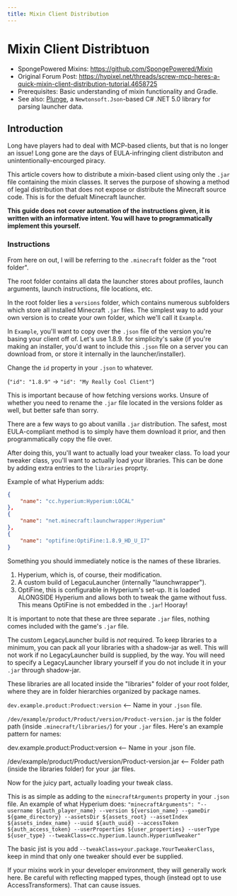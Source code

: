 ```yaml
---
title: Mixin Client Distribution
---
```

# Mixin Client Distribtuon
- SpongePowered Mixins: https://github.com/SpongePowered/Mixin
- Original Forum Post: https://hypixel.net/threads/screw-mcp-heres-a-quick-mixin-client-distribution-tutorial.4658725
- Prerequisites: Basic understanding of mixin functionality and Gradle.
- See also: [Plunge](https://github.com/Uranometrical/plunge), a `Newtonsoft.Json`-based C# .NET 5.0 library for parsing launcher data.

## Introduction
Long have players had to deal with MCP-based clients, but that is no longer an issue!
Long gone are the days of EULA-infringing client distributon and unintentionally-encourged piracy.

This article covers how to distribute a mixin-based client using only the `.jar` file containing the mixin classes. It serves the purpose of showing a method of legal distribution that does not expose or distribute the Minecraft source code. This is for the defualt Minecraft launcher.

**This guide does not cover automation of the instructions given, it is written with an informative intent.
You will have to programmatically implement this yourself.**

### Instructions
From here on out, I will be referring to the `.minecraft` folder as the "root folder".

The root folder contains all data the launcher stores about profiles, launch arguments, launch instructions, file locations, etc.

In the root folder lies a `versions` folder, which contains numerous subfolders which store all installed Minecraft `.jar` files. The simplest way to add your own version is to create your own folder, which we'll call it `Example`.

In `Example`, you'll want to copy over the `.json` file of the version you're basing your client off of. Let's use 1.8.9. for simplicity's sake (if you're making an installer, you'd want to include this `.json` file on a server you can download from, or store it internally in the launcher/installer).

Change the `id` property in your `.json` to whatever.

(`"id": "1.8.9"` -> `"id": "My Really Cool Client"`)

This is important because of how fetching versions works. Unsure of whether you need to rename the `.jar` file located in the versions folder as well, but better safe than sorry.

There are a few ways to go about vanilla `.jar` distribution. The safest, most EULA-compliant method is to simply have them download it prior, and then programmatically copy the file over.

After doing this, you'll want to actually load your tweaker class. To load your tweaker class, you'll want to actually load your libraries.
This can be done by adding extra entries to the `libraries` proprty.

Example of what Hyperium adds:
```json
{
    "name": "cc.hyperium:Hyperium:LOCAL"
},
{
    "name": "net.minecraft:launchwrapper:Hyperium"
},
{
    "name": "optifine:OptiFine:1.8.9_HD_U_I7"
}
```

Something you should immediately notice is the names of these libraries.
1. Hyperium, which is, of course, their modification.
2. A custom build of LegacuLauncher (internally "launchwrapper").
3. OptiFine, this is configurable in Hyperium's set-up. It is loaded ALONGSIDE Hyperium and allows both to tweak the game without fuss. This means OptiFine is not embedded in the `.jar`! Hooray!

It is important to note that these are three separate `.jar` files, nothing comes included with the game's `.jar` file.

The custom LegacyLauncher build is *not* required. To keep libraries to a minimum, you can pack all your libraries with a shadow-jar as well. This will not work if no LegacyLauncher build is supplied, by the way. You will need to specify a LegacyLauncher library yourself if you do not include it in your `.jar` through shadow-jar.

These libraries are all located inside the "libraries" folder of your root folder, where they are in folder hierarchies organized by package names.

`dev.example.product:Produect:version` <-- Name in your `.json` file.

`/dev/example/product/Product/version/Product-version.jar` is the folder path (inside `.minecraft/libraries/`) for your `.jar` files.
Here's an example pattern for names:

dev.example.product:Product:version <-- Name in your .json file.

/dev/example/product/Product/version/Product-version.jar <-- Folder path (inside the libraries folder) for your .jar files.

Now for the juicy part, actually loading your tweak class.

This is as simple as adding to the `minecraftArguments` property in your `.json` file.
An example of what Hyperium does:
`"minecraftArguments": "--username ${auth_player_name} --version ${version_name} --gameDir ${game_directory} --assetsDir ${assets_root} --assetIndex ${assets_index_name} --uuid ${auth_uuid} --accessToken ${auth_access_token} --userProperties ${user_properties} --userType ${user_type} --tweakClass=cc.hyperium.launch.HyperiumTweaker"`

The basic jist is you add `--tweakClass=your.package.YourTweakerClass`, keep in mind that only one tweaker should ever be supplied.

If your mixins work in your developer environment, they will generally work here. Be careful with reflecting mapped types, though (instead opt to use AccessTransformers). That can cause issues.
